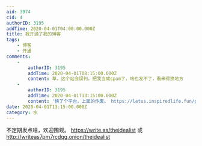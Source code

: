 ```yaml
---
aid: 3974
cid: 4
authorID: 3195
addTime: 2020-04-01T04:00:00.000Z
title: 我开通了我的博客
tags:
    - 博客
    - 开通
comments:
    -
        authorID: 3195
        addTime: 2020-04-01T08:15:00.000Z
        content: 草，这个站会误判，把我当成spam了，啥也发不了，看来得换地方
    -
        authorID: 3195
        addTime: 2020-04-01T13:15:00.000Z
        content: '换了个平台，上面的作废。 https://letus.inspiredlife.fun/profile/idealist/status'
date: 2020-04-01T13:15:00.000Z
category: 水
---
```


不定期发点啥，欢迎围观。 https://write.as/theidealist 或 http://writeas7pm7rcdqg.onion/theidealist
